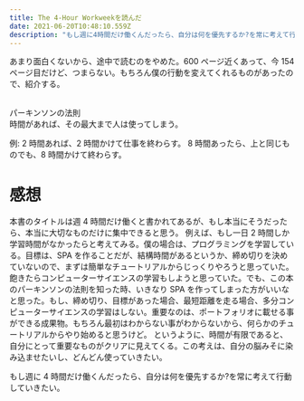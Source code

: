 ```yaml
---
title: The 4-Hour Workweekを読んだ
date: 2021-06-20T10:48:10.559Z
description: "もし週に4時間だけ働くんだったら、自分は何を優先するか?を常に考えて行動していきたい。"
---
```


あまり面白くないから、途中で読むのをやめた。600 ページ近くあって、今 154 ページ目だけど、つまらない。もちろん僕の行動を変えてくれるものがあったので、紹介する。
<br><br>

パーキンソンの法則<br>
時間があれば、その最大まで人は使ってしまう。

例: 2 時間あれば、2 時間かけて仕事を終わらす。
8 時間あったら、上と同じものでも、8 時間かけて終わらす。

# 感想

本書のタイトルは週 4 時間だけ働くと書かれてあるが、もし本当にそうだったら、本当に大切なものだけに集中できると思う。
例えば、もし一日 2 時間しか学習時間がなかったらと考えてみる。僕の場合は、プログラミングを学習している。目標は、SPA を作ることだが、結構時間があるというか、締め切りを決めていないので、まずは簡単なチュートリアルからじっくりやろうと思っていた。飽きたらコンピューターサイエンスの学習もしようと思っていた。でも、この本のパーキンソンの法則を知った時、いきなり SPA を作ってしまった方がいいなと思った。もし、締め切り、目標があった場合、最短距離を走る場合、多分コンピューターサイエンスの学習はしない。重要なのは、ポートフォリオに載せる事ができる成果物。もちろん最初はわからない事がわからないから、何らかのチュートリアルからやり始めると思うけど。
というように、時間が有限であると、自分にとって重要なものがクリアに見えてくる。この考えは、自分の脳みそに染み込ませたいし、どんどん使っていきたい。

もし週に 4 時間だけ働くんだったら、自分は何を優先するか?を常に考えて行動していきたい。
